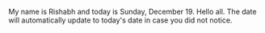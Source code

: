 My name is Rishabh and today is Sunday, December 19. Hello all. The date will automatically update to today's date in case you did not notice.
